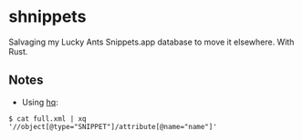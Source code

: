 # shnippets
Salvaging my Lucky Ants Snippets.app database to move it elsewhere.  With Rust.

## Notes

* Using [hq](https://github.com/rbwinslow/hq):
```
$ cat full.xml | xq '//object[@type="SNIPPET"]/attribute[@name="name"]'
```